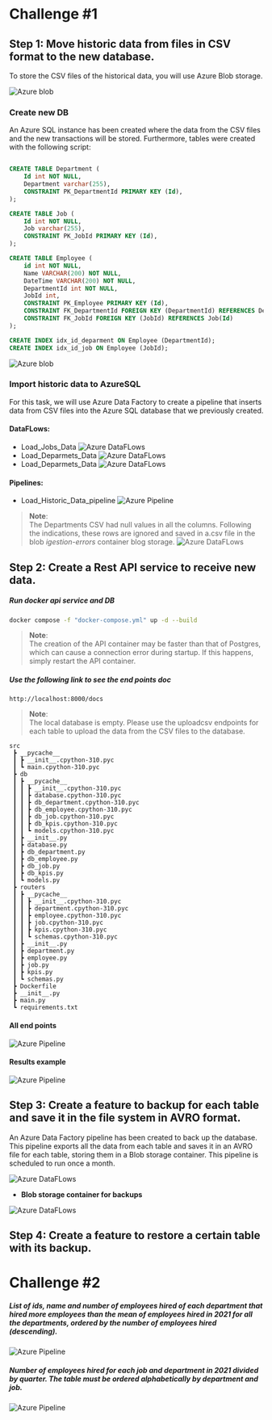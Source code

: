 # Challenge #1

## Step 1: Move historic data from files in CSV format to the new database.

To store the CSV files of the historical data, you will use Azure Blob storage.

![Azure blob](img/img1.png)  

### Create new DB

An Azure SQL instance has been created where the data from the CSV files and the new transactions will be stored. Furthermore, tables were created with the following script:

```sql 

CREATE TABLE Department (
    Id int NOT NULL,
    Department varchar(255),
    CONSTRAINT PK_DepartmentId PRIMARY KEY (Id),
);

CREATE TABLE Job (
    Id int NOT NULL,
    Job varchar(255),
    CONSTRAINT PK_JobId PRIMARY KEY (Id),
);

CREATE TABLE Employee (
    id int NOT NULL,
    Name VARCHAR(200) NOT NULL,
    DateTime VARCHAR(200) NOT NULL,
    DepartmentId int NOT NULL,
    JobId int,
    CONSTRAINT PK_Employee PRIMARY KEY (Id),
    CONSTRAINT FK_DepartmentId FOREIGN KEY (DepartmentId) REFERENCES Department(Id),
    CONSTRAINT FK_JobId FOREIGN KEY (JobId) REFERENCES Job(Id)
);

CREATE INDEX idx_id_deparment ON Employee (DepartmentId);
CREATE INDEX idx_id_job ON Employee (JobId);
```
![Azure blob](img/img2.png)  

### Import historic data to AzureSQL

For this task, we will use Azure Data Factory to create a pipeline that inserts data from CSV files into the Azure SQL database that we previously created.

#### DataFLows: 

* Load_Jobs_Data
![Azure DataFLows](img/img3.png)  
* Load_Deparmets_Data
![Azure DataFLows](img/img4.png)  
* Load_Deparmets_Data
![Azure DataFLows](img/img5.png) 

#### Pipelines: 
* Load_Historic_Data_pipeline
![Azure Pipeline](img/img6.png) 
> **Note**:  
The Departments CSV had null values in all the columns. Following the indications, these rows are ignored and saved in a.csv file in the blob _igestion-errors_ container blog storage.
![Azure DataFLows](img/img7.png) 

## Step 2: Create a Rest API service to receive new data.
##### Run docker api service and DB

```bash
docker compose -f "docker-compose.yml" up -d --build 
```
> **Note**:  
The creation of the API container may be faster than that of Postgres, which can cause a connection error during startup. If this happens, simply restart the API container.



##### Use the following link to see the end points doc
```
http://localhost:8000/docs
```
> **Note**:  
The local database is empty. Please use the uploadcsv endpoints for each table to upload the data from the CSV files to the database.

```
src
 ┣ __pycache__
 ┃ ┣ __init__.cpython-310.pyc
 ┃ ┗ main.cpython-310.pyc
 ┣ db
 ┃ ┣ __pycache__
 ┃ ┃ ┣ __init__.cpython-310.pyc
 ┃ ┃ ┣ database.cpython-310.pyc
 ┃ ┃ ┣ db_department.cpython-310.pyc
 ┃ ┃ ┣ db_employee.cpython-310.pyc
 ┃ ┃ ┣ db_job.cpython-310.pyc
 ┃ ┃ ┣ db_kpis.cpython-310.pyc
 ┃ ┃ ┗ models.cpython-310.pyc
 ┃ ┣ __init__.py
 ┃ ┣ database.py
 ┃ ┣ db_department.py
 ┃ ┣ db_employee.py
 ┃ ┣ db_job.py
 ┃ ┣ db_kpis.py
 ┃ ┗ models.py
 ┣ routers
 ┃ ┣ __pycache__
 ┃ ┃ ┣ __init__.cpython-310.pyc
 ┃ ┃ ┣ department.cpython-310.pyc
 ┃ ┃ ┣ employee.cpython-310.pyc
 ┃ ┃ ┣ job.cpython-310.pyc
 ┃ ┃ ┣ kpis.cpython-310.pyc
 ┃ ┃ ┗ schemas.cpython-310.pyc
 ┃ ┣ __init__.py
 ┃ ┣ department.py
 ┃ ┣ employee.py
 ┃ ┣ job.py
 ┃ ┣ kpis.py
 ┃ ┗ schemas.py
 ┣ Dockerfile
 ┣ __init__.py
 ┣ main.py
 ┗ requirements.txt
```

####  All end points
![Azure Pipeline](img/img10.png)

#### Results example
![Azure Pipeline](img/img11.png) 




## Step 3: Create a feature to backup for each table and save it in the file system in AVRO format.
An Azure Data Factory pipeline has been created to back up the database. This pipeline exports all the data from each table and saves it in an AVRO file for each table, storing them in a Blob storage container. This pipeline is scheduled to run once a month.

![Azure DataFLows](img/img8.png) 

* **Blob storage container for backups**

![Azure DataFLows](img/img9.png) 

## Step 4: Create a feature to restore a certain table with its backup.


# Challenge #2

##### List of ids, name and number of employees hired of each department that hired more employees than the mean of employees hired in 2021 for all the departments, ordered by the number of employees hired (descending).
![Azure Pipeline](img/img12.png) 

##### Number of employees hired for each job and department in 2021 divided by quarter. The table must be ordered alphabetically by department and job.
![Azure Pipeline](img/img13.png) 




